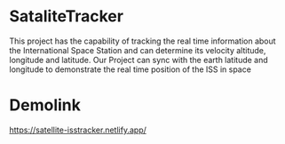 # SataliteTracker
This project has the capability of tracking the real time information about the International Space Station and can determine its velocity altitude, longitude and latitude. Our Project can sync with the earth latitude and longitude to demonstrate the real time position of the ISS in space

# Demolink
https://satellite-isstracker.netlify.app/
